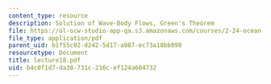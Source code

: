 ```yaml
---
content_type: resource
description: Solution of Wave-Body Flows, Green's Theorem
file: https://ol-ocw-studio-app-qa.s3.amazonaws.com/courses/2-24-ocean-wave-interaction-with-ships-and-offshore-energy-systems-13-022-spring-2002/b4c0f1d7da38731c216cef124a604732_lecture18.pdf
file_type: application/pdf
parent_uid: b1f55c02-d242-5d17-a987-ec73a18bb098
resourcetype: Document
title: lecture18.pdf
uid: b4c0f1d7-da38-731c-216c-ef124a604732
---
```

